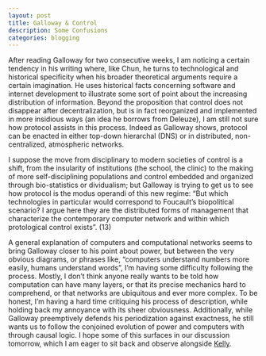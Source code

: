 ```yaml
---
layout: post
title: Galloway & Control
description: Some Confusions
categories: blogging
---
```

After reading Galloway for two consecutive weeks, I am noticing a certain tendency in his writing where, like Chun, he turns to technological and historical specificity when his broader theoretical arguments require a certain imagination. He uses historical facts concerning software and internet development to illustrate some sort of point about the increasing distribution of information. Beyond the proposition that control does not disappear after decentralization, but is in fact reorganized and implemented in more insidious ways (an idea he borrows from Deleuze), I am still not sure how protocol assists in this process. Indeed as Galloway shows, protocol can be enacted in either top-down hierarchal (DNS) or in distributed, non-centralized, atmospheric networks.

I suppose the move from disciplinary to modern societies of control is a shift, from the insularity of institutions (the school, the clinic) to the making of more self-disciplining populations and control embedded and organized through bio-statistics or dividualism; but Galloway is trying to get us to see how protocol is the modus operandi of this new regime: “But which technologies in particular would correspond to Foucault’s biopolitical scenario? I argue here they are the distributed forms of management that characterize the contemporary computer network and within which protological control exists”. (13)

A general explanation of computers and computational networks seems to bring Galloway closer to his point about power, but between the very obvious diagrams, or phrases like, “computers understand numbers more easily, humans understand words”, I’m having some difficulty following the process. Mostly, I don’t think anyone really wants to be told how computation can have many layers, or that its precise mechanics hard to comprehend, or that networks are ubiquitous and ever more complex. To be honest, I’m having a hard time critiquing his process of description, while holding back my annoyance with its sheer obviousness. Additionally, while Galloway preemptively defends his periodization against exactness, he still wants us to follow the conjoined evolution of power and computers with through causal logic. I hope some of this surfaces in our discussion tomorrow, which I am eager to sit back and observe alongside [Kelly](http://kellypolasek.github.io/blog/2016-03-02/power-and-control-blog.html). 
